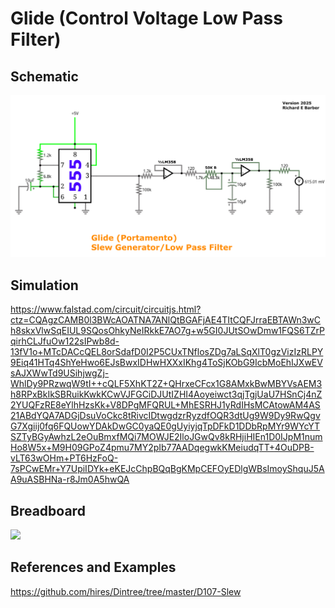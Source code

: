 # Glide (Control Voltage Low Pass Filter)

## Schematic

<img src="glide.jpg"></img>

## Simulation

https://www.falstad.com/circuit/circuitjs.html?ctz=CQAgzCAMB0l3BWcAOATNA7ANlQtBGAFjAE4TItCQFJrraEBTAWn3wCh8skxVlwSqEIUL9SQosOhkyNeIRkkE7AO7g+w5GI0JUtSOwDmw1FQS6TZrPqirhCLJfuOw122sIPwb8d-13fV1o+MTcDACcQEL8orSdafD0I2P5CUxTNflosZDg7aLSqXlT0gzVizIzRLPY9Eiq41HTq4ShYeHwo6EJsBwxIDHwHXXxIKhg4ToSjKObG9IcbMoEhIJXwEVsAJXWwTd9USihjwgZj-WhlDy9PRzwqW9tI++cQLF5XhKT2Z+QHrxeCFcx1G8AMxkBwMBYVsAEM3h8RPxBkIkSBRuikKwkKCwVJFGCiDJUtIZHI4Aoyeiwct3qjTgjUaU7HSnCj4nZ2YUQFzRE8eYlhHzsKk+V8DPgMFQRUL+MhESRHJ1yRdIHsMCAtowAM4AS21ABdYQA7ADGjDsuVoCkc8tRivcIDtwgdzrRyzdfOQR3dtUg9W9Dy9RwQgvG7Xgiij0fq6FQUowYDAkDwGC0yaQE0gUyiyjqTpDFkD1DDbRpMYr9WYcYTSZTyBGyAwhzL2eOuBmxfMQi7MOWJE2IloJGwQv8kRHjiHIEn1D0IJpM1numHo8W5x+M9H09GPoZ4pmu7MY2pIb77AADqegwkKMeiudqTT+4OuDPB-vLT63wOHm+PT6HzFoQ-7sPCwEMr+Y7UpiIDYk+eKEJcChpBQqBgKMpCEFOyEDlgWBsImoyShquJ5AA9uASBHNa-r8Jm0A5hwQA

## Breadboard

<img src="glide-filter.jpg" height="600"></img>

## References and Examples

https://github.com/hires/Dintree/tree/master/D107-Slew
